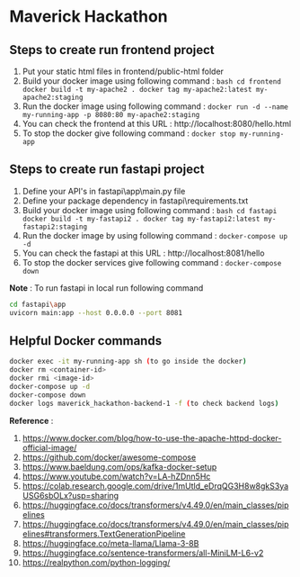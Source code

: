 # Maverick Hackathon

## Steps to create run frontend project

1. Put your static html files in frontend/public-html folder
2. Build your docker image using following command : 
        ```bash
        cd frontend
        docker build -t my-apache2 .
        docker tag my-apache2:latest my-apache2:staging
        ```
3. Run the docker image using following command : `docker run -d --name my-running-app -p 8080:80 my-apache2:staging`
4. You can check the frontend at this URL : http://localhost:8080/hello.html
5. To stop the docker give following command : `docker stop my-running-app`

## Steps to create run fastapi project

1. Define your API's in fastapi\app\main.py file
2. Define your package dependency in fastapi\requirements.txt
3. Build your docker image using following command : 
        ```bash
        cd fastapi
        docker build -t my-fastapi2 .
        docker tag my-fastapi2:latest my-fastapi2:staging     
        ```
4. Run the docker image by using following command : `docker-compose up -d`
5. You can check the fastapi at this URL : http://localhost:8081/hello
6. To stop the docker services give following command : `docker-compose down`

**Note** : To run fastapi in local run following command
```bash
cd fastapi\app
uvicorn main:app --host 0.0.0.0 --port 8081
```

## Helpful Docker commands

```bash
docker exec -it my-running-app sh (to go inside the docker) 
docker rm <container-id>
docker rmi <image-id>
docker-compose up -d 
docker-compose down
docker logs maverick_hackathon-backend-1 -f (to check backend logs)
```

**Reference** : 
1. https://www.docker.com/blog/how-to-use-the-apache-httpd-docker-official-image/
2. https://github.com/docker/awesome-compose
3. https://www.baeldung.com/ops/kafka-docker-setup
4. https://www.youtube.com/watch?v=LA-hZDnn5Hc
5. https://colab.research.google.com/drive/1mUtld_eDrqQG3H8w8gkS3yaUSG6sbOLx?usp=sharing
6. https://huggingface.co/docs/transformers/v4.49.0/en/main_classes/pipelines
7. https://huggingface.co/docs/transformers/v4.49.0/en/main_classes/pipelines#transformers.TextGenerationPipeline
8. https://huggingface.co/meta-llama/Llama-3-8B
9. https://huggingface.co/sentence-transformers/all-MiniLM-L6-v2
10. https://realpython.com/python-logging/
